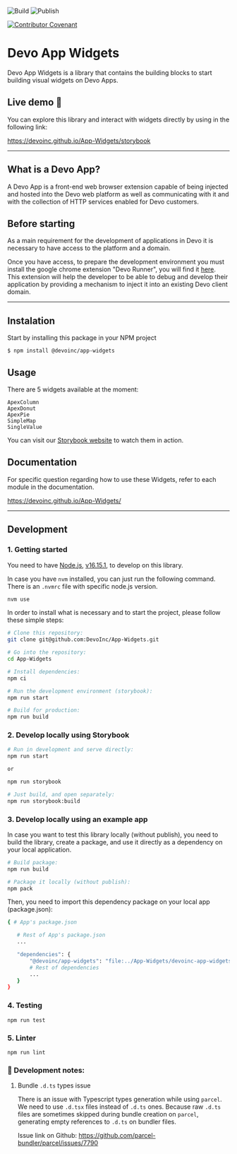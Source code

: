 ![Build](https://github.com/DevoInc/App-Widgets/actions/workflows/Build.yml/badge.svg)
![Publish](https://github.com/DevoInc/App-Widgets/actions/workflows/Publish.yml/badge.svg)

[![Contributor Covenant](https://img.shields.io/badge/Contributor%20Covenant-2.1-4baaaa.svg)](CODE_OF_CONDUCT.md)

# Devo App Widgets

Devo App Widgets is a library that contains the building blocks to start building visual widgets on Devo Apps.

## Live demo 🌈

You can explore this library and interact with widgets directly by using in the following link:

https://devoinc.github.io/App-Widgets/storybook

---

## What is a Devo App?

A Devo App is a front-end web browser extension capable of being injected and hosted into the Devo web platform as well as communicating with it and with the collection of HTTP services enabled for Devo customers.

## Before starting

As a main requirement for the development of applications in Devo it is necessary to have access to the platform and a domain.

Once you have access, to prepare the development environment you must install the google chrome extension "Devo Runner", you will find it [here](https://chrome.google.com/webstore/detail/devo-runner/apjjdfhcegcemhdhaeadkddbjhgfplmo). This extension will help the developer to be able to debug and develop their application by providing a mechanism to inject it into an existing Devo client domain.

---

## Instalation

Start by installing this package in your NPM project

```npm
$ npm install @devoinc/app-widgets
```

## Usage

There are 5 widgets available at the moment:

```
ApexColumn
ApexDonut
ApexPie
SimpleMap
SingleValue
```

You can visit our [Storybook website](https://devoinc.github.io/App-Widgets/storybook) to watch them in action.

## Documentation

For specific question regarding how to use these Widgets, refer to each module in the documentation.

https://devoinc.github.io/App-Widgets/

---

## Development

### 1. Getting started

You need to have [Node.js](https://nodejs.org/en/), [v16.15.1](https://nodejs.org/download/release/v16.15.1/), to develop on this library.

In case you have `nvm` installed, you can just run the following command. There is an `.nvmrc` file with specific node.js version.

```sh
nvm use
```

In order to install what is necessary and to start the project, please follow these simple steps:

```sh
# Clone this repository:
git clone git@github.com:DevoInc/App-Widgets.git

# Go into the repository:
cd App-Widgets

# Install dependencies:
npm ci

# Run the development environment (storybook):
npm run start

# Build for production:
npm run build
```

### 2. Develop locally using Storybook

```sh
# Run in development and serve directly:
npm run start

or

npm run storybook

# Just build, and open separately:
npm run storybook:build
```

### 3. Develop locally using an example app

In case you want to test this library locally (without publish), you need to build the library, create a package, and use it directly as a dependency on your local application.

```sh
# Build package:
npm run build

# Package it locally (without publish):
npm pack
```

Then, you need to import this dependency package on your local app (package.json):

```sh
{ # App's package.json

   # Rest of App's package.json
   ...

   "dependencies": {
       "@devoinc/app-widgets": "file:../App-Widgets/devoinc-app-widgets-*.tgz",
       # Rest of dependencies
       ...
   }
}
```

### 4. Testing

```
npm run test
```

### 5. Linter

```
npm run lint
```

### 🚨 Development notes:

1. Bundle `.d.ts` types issue

   There is an issue with Typescript types generation while using `parcel`. We need to use `.d.tsx` files instead of `.d.ts` ones. Because raw `.d.ts` files are sometimes skipped during bundle creation on `parcel`, generating empty references to `.d.ts` on bundler files.

   Issue link on Github: https://github.com/parcel-bundler/parcel/issues/7790
